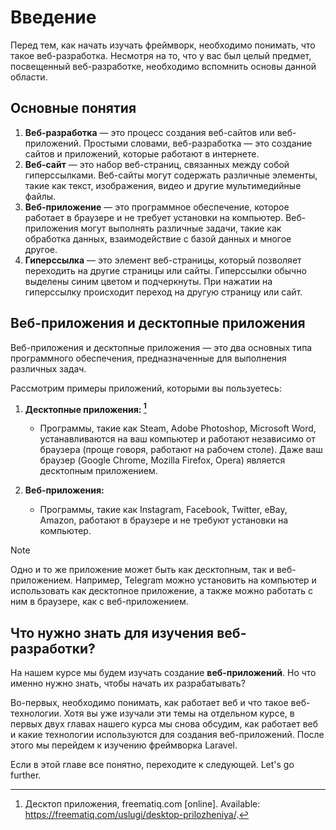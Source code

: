 # Введение

Перед тем, как начать изучать фреймворк, необходимо понимать, что такое веб-разработка. Несмотря на то, что у вас был целый предмет, посвещенный веб-разработке, необходимо вспомнить основы данной области.

## Основные понятия

1. **Веб-разработка** — это процесс создания веб-сайтов или веб-приложений. Простыми словами, веб-разработка — это создание сайтов и приложений, которые работают в интернете.
2. **Веб-сайт** — это набор веб-страниц, связанных между собой гиперссылками. Веб-сайты могут содержать различные элементы, такие как текст, изображения, видео и другие мультимедийные файлы.
3. **Веб-приложение** — это программное обеспечение, которое работает в браузере и не требует установки на компьютер. Веб-приложения могут выполнять различные задачи, такие как обработка данных, взаимодействие с базой данных и многое другое.
4. **Гиперссылка** — это элемент веб-страницы, который позволяет переходить на другие страницы или сайты. Гиперссылки обычно выделены синим цветом и подчеркнуты. При нажатии на гиперссылку происходит переход на другую страницу или сайт.

## Веб-приложения и десктопные приложения

Веб-приложения и десктопные приложения — это два основных типа программного обеспечения, предназначенные для выполнения различных задач.

Рассмотрим примеры приложений, которыми вы пользуетесь:

1. **Десктопные приложения: [^1]**
   - Программы, такие как Steam, Adobe Photoshop, Microsoft Word, устанавливаются на ваш компьютер и работают независимо от браузера (проще говоря, работают на рабочем столе). Даже ваш браузер (Google Chrome, Mozilla Firefox, Opera) является десктопным приложением.

2. **Веб-приложения:**
   - Программы, такие как Instagram, Facebook, Twitter, eBay, Amazon, работают в браузере и не требуют установки на компьютер.

> [!NOTE]
> Одно и то же приложение может быть как десктопным, так и веб-приложением. Например, Telegram можно установить на компьютер и использовать как десктопное приложение, а также можно работать с ним в браузере, как с веб-приложением.

## Что нужно знать для изучения веб-разработки?

На нашем курсе мы будем изучать создание __веб-приложений__. Но что именно нужно знать, чтобы начать их разрабатывать?

Во-первых, необходимо понимать, как работает веб и что такое веб-технологии. Хотя вы уже изучали эти темы на отдельном курсе, в первых двух главах нашего курса мы снова обсудим, как работает веб и какие технологии используются для создания веб-приложений. После этого мы перейдем к изучению фреймворка Laravel.

Если в этой главе все понятно, переходите к следующей. Let's go further.

[^1]: Десктоп приложения, freematiq.com [online]. Available: https://freematiq.com/uslugi/desktop-prilozheniya/.
